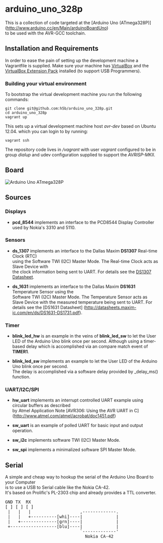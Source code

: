 # arduino_uno_328p

This is a collection of code targeted at the [Arduino Uno (ATmega328P)] (http://www.arduino.cc/en/Main/arduinoBoardUno)  
to be used with the AVR-GCC toolchain.

## Installation and Requirements

In order to ease the pain of setting up the development machine a Vagrantfile
is supplied. Make sure your machine has [VirtualBox](http://www.virtualbox.org)
and the [VirtualBox Extension Pack](http://download.virtualbox.org/virtualbox/4.2.18/) installed (to support USB
Programmers).

### Building your virtual environment

To bootstrap the virtual development machine you run the following commands:

```shell
git clone git@github.com:h5b/arduino_uno_328p.git
cd arduino_uno_328p
vagrant up
```

This sets up a virtual development machine host *avr-dev* based on Ubuntu
12.04. which you can login to by running:

`vagrant ssh`

The repository code lives in */vagrant* with user *vagrant* configured to be in
group *dialup* and udev configuration supplied to support the *AVRISP-MKII*.

## Board
![Arduino Uno ATmega328P](https://github.com/h5b/arduino_uno_328p/raw/master/doc/img/Uno328p.jpg)

## Sources

### Displays

* __pcd_8544__ implements an interface to the PCD8544 Display Controller used by Nokia's 3310 and 5110.

### Sensors

* __ds_1307__ implements an interface to the Dallas Maxim __DS1307__ Real-time Clock (RTC)  
  using the Software TWI (I2C) Master Mode. The Real-time Clock acts as Slave Device with  
  the clock information being sent to UART. For details see the [DS1307 Datasheet](http://datasheets.maxim-ic.com/en/ds/DS1307.pdf).

* __ds_1631__ implements an interface to the Dallas Maxim __DS1631__ Temperature Sensor using the  
  Software TWI (I2C) Master Mode. The Temperature Sensor acts as Slave Device with the measured temperature being sent to UART.
  For details see the [DS1631 Datasheet] (http://datasheets.maxim-ic.com/en/ds/DS1631-DS1731.pdf).

### Timer

* __blink_led_hw__ is an example in the veins of __blink_led_sw__ to let the
  User LED of the Arduino Uno blink once per second. Although using a
  timer-based delay which is accomplished via an compare match event of __TIMER1__.

* __blink_led_sw__ implements an example to let the User LED of the Arduino Uno blink once per second.  
  The delay is accomplished via a software delay provided by _delay_ms() function.

### UART/I2C/SPI

* __hw_uart__ implements an interrupt controlled UART example using circular buffers as described  
  by Atmel Application Note [AVR306: Using the AVR UART in C] (http://www.atmel.com/atmel/acrobat/doc1451.pdf)

* __sw_uart__ is an example of polled UART for basic input and output operation.

* __sw_i2c__ implements software TWI (I2C) Master Mode.  

* __sw_spi__ implements a minimalized software SPI Master Mode.  

## Serial
A simple and cheap way to hookup the serial of the Arduino Uno Board to your Computer  
is to use a USB to Serial cable like the Nokia CA-42.  
It's based on Prolific's PL-2303 chip and already provides a TTL converter.

<pre>
GND TX  RX
[ ] [ ] [ ]
 |   |   |                   ,-------------.
 |   |   +----------[whi]----|             |
 |   +--------------[grn]----|             |
 +------------------[blu]----|             |
                             `-------------'
                               Nokia CA-42
</pre>
